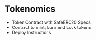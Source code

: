 # Tokenomics

 - Token Contract with SafeERC20 Specs
 - Contract to mint, burn and Lock tokens
 - Deploy Instructions

